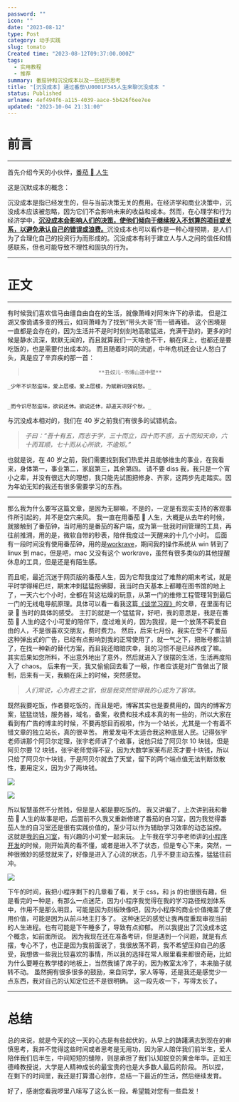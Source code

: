 ```yaml
---
password: ""
icon: ""
date: "2023-08-12"
type: Post
category: 动手实践
slug: tomato
Created time: "2023-08-12T09:37:00.000Z"
tags:
  - 实用教程
  - 推荐
summary: 番茄钟和沉没成本以及一些经历思考
title: "[沉没成本] 通过番茄\U0001F345人生来聊沉没成本 "
status: Published
urlname: 4ef494f6-a115-4039-aace-5b426f6ee7ee
updated: "2023-10-04 21:31:00"
---
```


# 前言

---

首先介绍今天的小伙伴，[番茄 🍅 人生](https://www.tomatolist.com/)

这是沉默成本的概念：

沉没成本是指已经发生的，但与当前决策无关的费用。在经济学和商业决策中，沉没成本应该被忽略，因为它们不会影响未来的收益和成本。然而，在心理学和行为经济学中，<u>**沉没成本会影响人们的决策，使他们倾向于继续投入不划算的项目或关系，以避免承认自己的错误或浪费。**</u>沉没成本也可以看作是一种心理预期，是人们为了合理化自己的投资行为而形成的。沉没成本有利于建立人与人之间的信任和情感联系，但也可能导致不理性和固执的行为。

---

# 正文

---

有时候我们喜欢信马由缰自由自在的生活，就像萧峰对阿朱许下的承诺。
但是江湖又像诡谲多变的残云，如同萧峰为了找到“带头大哥”而一错再错。
这个困境是一直都是会存在的，因为生活并不是时时刻刻地高歌猛进，充满干劲的，更多的时候是静水流深，默默无闻的，而且就算我们一天啥也不干，躺在床上，也都还是要吃饭的，也是需要付出成本的。
而且随着时间的流逝，中年危机还会让人愁白了头，真是应了辛弃疾的那一首：

>                            **丑奴儿·书博山道中壁**

    _少年不识愁滋味，爱上层楼。爱上层楼，为赋新词强说愁。_


    _而今识尽愁滋味，欲说还休。欲说还休，却道天凉好个秋。_

与沉没成本相对的，我们在 40 岁之前我们有很多的试错机会。

> _子曰：“吾十有五，而志于学，三十而立，四十而不惑，五十而知天命，六十而耳顺，七十而从心所欲，不逾矩。”_

也就是说，在 40 岁之前，我们需要找到我们热爱并且能够维生的事业，在我看来，身体第一，事业第二，家庭第三，其余第四。
请不要 diss 我，我只是一个宵小之辈，并没有很远大的理想，我只能先试图把修身、齐家，这两步先走踏实。因为年幼无知的我还有很多需要学习的东西。

---

那么我为什么要写这篇文章，是因为无聊嘛，不是的，一定是有现实支持的客观事件所引起的，并不是空穴来风。
我一直在用番茄 🍅 人生，大概是从去年的时候，就接触到了番茄钟，当时用的是番茄的客户端，成为第一批我时间管理的工具，再往前推溯，用的是，微软自带的秒表，陪伴我度过一天醒来的十几个小时。
后面有一段时间没有使用番茄钟，用的是[workrave](https://workrave.org/)，期间我的操作系统从 win 转到了 linux 到 mac，但是吧，mac 又没有这个 workrave，虽然有很多类似的其他提醒休息的工具，但是还是有陌生感。

而且呢，最近沉迷于网页版的番茄人生，因为它帮我度过了难熬的期末考试，就是平时学得稀巴烂，期末冲刺猛猛抱佛脚，我当时白天基本上都睡在图书馆的地上了，一天六七个小时，全都在背这枯燥的玩意，从第一门的维修工程管理背到最后一门的无线电导航原理。具体可以看一看我这篇[《谈学习观》](https://matrixcore.top/article/learn)的文章，在里面有记录 📝 当时的具体的感受。
主打的就是一个猛猛背，好吧，我的意思是，我是在番茄 🍅 人生的这个小可爱的陪伴下，度过难关的，因为我捏，是一个放荡不羁爱自由的人，不是很喜欢交朋友，费时费力。
然后，后来七月份，我实在受不了番茄这种弹出式的广告，已经有点影响到我的正常使用了，就一气之下，把账号都注销了，在找一种新的替代方案，而且我还暗暗庆幸，我的习惯不是已经养成了嘛。
其实后果如您所料，不出意外地出了意外，然后就进入了很摆的生活，生活再度陷入了 chaos。
后来有一天，我又偷偷回去看了一眼，作者应该是对广告做出了限制，后来有一天，我躺在床上的时候，突然感觉。

> _人们常说，心为君主之官，但是我突然觉得我的心成为了客体。_

既然我要吃饭，作者要吃饭的，而且是吧，博客其实也是要费用的，国内的博客方案，猛猛烧钱，服务器，域名，备案，收费和技术成本真的有一些的，所以大家在看到有广告的博主的时候，不要再怒目而视啦，作为一个站长，尤其是一个有着不错文章的独立站长，真的很辛苦。
用爱发电不太适合我这种底层人民。记得张宇老师讲那个阿贝尔定理，张宇老师讲了个故事，说他只给了阿贝尔 10 块钱，但是阿贝尔要 12 块钱，张宇老师觉得不妥，因为大数学家莱布尼茨才要十块钱，所以只给了阿贝尔十块钱，于是阿贝尔就去了天堂，留下的两个端点值无法判断敛散性，要用定义，因为少了两块钱。

![](https://s3.us-west-2.amazonaws.com/secure.notion-static.com/35d58716-5526-4f74-8a2f-2f81bcbd156d/Untitled.png?X-Amz-Algorithm=AWS4-HMAC-SHA256&X-Amz-Content-Sha256=UNSIGNED-PAYLOAD&X-Amz-Credential=AKIAT73L2G45EIPT3X45%2F20231028%2Fus-west-2%2Fs3%2Faws4_request&X-Amz-Date=20231028T133647Z&X-Amz-Expires=3600&X-Amz-Signature=607c3d2ff8674ab7edc4b7a6b4a9653de49a92266d6876ed1e716e401b9406b7&X-Amz-SignedHeaders=host&x-id=GetObject)

![](https://s3.us-west-2.amazonaws.com/secure.notion-static.com/4b460fbb-2ea2-43ea-bc0e-a9e433e84162/Untitled.png?X-Amz-Algorithm=AWS4-HMAC-SHA256&X-Amz-Content-Sha256=UNSIGNED-PAYLOAD&X-Amz-Credential=AKIAT73L2G45EIPT3X45%2F20231028%2Fus-west-2%2Fs3%2Faws4_request&X-Amz-Date=20231028T133647Z&X-Amz-Expires=3600&X-Amz-Signature=f41841a117f1d8b59d1669324f871df018cddb1f7a203c35f6e042c4d2c4f2d1&X-Amz-SignedHeaders=host&x-id=GetObject)

所以智慧虽然不分贫贱，但是是人都是要吃饭的。
我又讲偏了，上次讲到我和番茄 🍅 人生的故事是吧，后面前不久我又重新修建了番茄的自习室，因为我觉得番茄人生的自习室还是很有实践价值的，至少可以作为辅助学习效率的动态监控。
这就是[我的自习室](https://www.tomatolist.com/show_group.html?group_id=27f2b200-d549-4ba9-a2cc-1b6025be2c7b)，有兴趣的小可爱一起来玩。
上午我在学习李老师讲的[小程序开发](https://www.hackwork.org/docs/tcb/intro)的时候，刚开始真的看不懂，或者是进入不了状态，但是专心下来，突然，一种很微妙的感觉就来了，好像是进入了心流的状态，几乎不要主动去推，猛猛往前冲。

![](https://s3.us-west-2.amazonaws.com/secure.notion-static.com/27158e2b-29ae-4f4a-9c11-bc0e8d1348c3/%E6%88%AA%E5%B1%8F2023-08-12_18.23.44.png?X-Amz-Algorithm=AWS4-HMAC-SHA256&X-Amz-Content-Sha256=UNSIGNED-PAYLOAD&X-Amz-Credential=AKIAT73L2G45EIPT3X45%2F20231028%2Fus-west-2%2Fs3%2Faws4_request&X-Amz-Date=20231028T133647Z&X-Amz-Expires=3600&X-Amz-Signature=9bf231f4e5171d2a7fa967480df829305962fdb87a0dd8859ed17d6906fa2d04&X-Amz-SignedHeaders=host&x-id=GetObject)

下午的时间，我把小程序剩下的几章看了看，关于 css，和 js 的也很很有趣，但是看完的一种是，有那么一点迷茫，因为小程序我觉得在我的学习路径规划体系中，作用不是那么明显，可能是因为刻板映像吧，因为小程序的商业价值掩盖了使用价值，可能是因为从前斗地主打多了。
这种迷茫的感觉让我再度重现审视当前的人生进程。也有可能是下午睡多了，导致有点抑郁。
所以我提出了沉没成本这个概念，如前面所说。
因为我现在还在准备考研，但是遇到一个问题，就是有点摆，专心不了，也正是因为我前面说了，我很放荡不羁，我不希望压抑自己的感受，我想做一些我比较喜欢的事情，所以我的选择在常人眼里看来都很奇葩，比如为什么要睡在教学楼的地板上，当然我铺了席子的，因为教室太冷了，本来脑子就转不动。
虽然拥有很多很多的鼓励，来自同学，家人等等，还是我还是感觉少一点东西，我对自己的认知定位还不是很明确。
这一段先收一下，写得太长了。

---

# 总结

总的来说，就是今天的这一天的心态是有些起伏的，从早上的踌躇满志到现在的审慎思考，我并不觉得这些时间或者思考是无用功，因为家人陪伴我们前半生，爱人陪伴我们后半生，中间短短的缝隙，则是承担了我们认知蜕变的黄金年华。正如王德峰教授说，大学是人精神成长的最宝贵的也是大多数人最后的阶段。
所以捏，在剩下的时间里，我还是打算潜心创作，总结一下最近的生活，然后继续发育。

好了，感谢您看我啰里八嗦写了这么长一段。希望能对您有一些启发！
